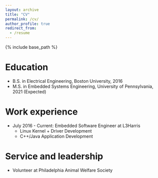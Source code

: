 ```yaml
---
layout: archive
title: "CV"
permalink: /cv/
author_profile: true
redirect_from:
  - /resume
---
```


{% include base_path %}

Education
======
* B.S. in Electrical Engineering, Boston University, 2016
* M.S. in Embedded Systems Engineering, University of Pennsylvania, 2021 (Expected)

Work experience
======
* July 2016 - Current: Embedded Software Engineer at L3Harris
  * Linux Kernel + Driver Development
  * C++/Java Application Development
  
Service and leadership
======
* Volunteer at Philadelphia Animal Welfare Society
